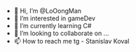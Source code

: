 - 👋 Hi, I’m @LoOongMan
- 👀 I’m interested in gameDev
- 🌱 I’m currently learning C#
- 💞️ I’m looking to collaborate on ...
- 📫 How to reach me tg - Stanislav Koval

<!---
LoOongMan/LoOongMan is a ✨ special ✨ repository because its `README.md` (this file) appears on your GitHub profile.
You can click the Preview link to take a look at your changes.
--->
